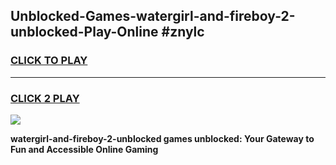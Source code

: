 
## Unblocked-Games-watergirl-and-fireboy-2-unblocked-Play-Online #znylc
<h3>
<a href="https://news.freeplayer.one?title=watergirl-and-fireboy-2-unblocked&ref=3">CLICK TO PLAY</a></h3>
<hr>

<h3>
<a href="https://news.freeplayer.one?title=watergirl-and-fireboy-2-unblocked&ref=3">CLICK 2 PLAY</a>
  
</h3>

<a href="https://news.freeplayer.one?title=watergirl-and-fireboy-2-unblocked&ref=3"><img src="https://clearcache.store/games.png"></a>


**watergirl-and-fireboy-2-unblocked games unblocked: Your Gateway to Fun and Accessible Online Gaming**
